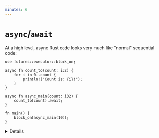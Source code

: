 ```yaml
---
minutes: 6
---
```


# `async`/`await`

At a high level, async Rust code looks very much like "normal" sequential code:

```rust,editable,compile_fail
use futures::executor::block_on;

async fn count_to(count: i32) {
    for i in 0..count {
        println!("Count is: {i}!");
    }
}

async fn async_main(count: i32) {
    count_to(count).await;
}

fn main() {
    block_on(async_main(10));
}
```

<details>

Key points:

- Note that this is a simplified example to show the syntax. There is no long
  running operation or any real concurrency in it!

- The "async" keyword is syntactic sugar. The compiler replaces the return type
  with a future.

- You cannot make `main` async, without additional instructions to the compiler
  on how to use the returned future.

- You need an executor to run async code. `block_on` blocks the current thread
  until the provided future has run to completion.

- `.await` asynchronously waits for the completion of another operation. Unlike
  `block_on`, `.await` doesn't block the current thread.

- `.await` can only be used inside an `async` function (or block; these are
  introduced later).

</details>
